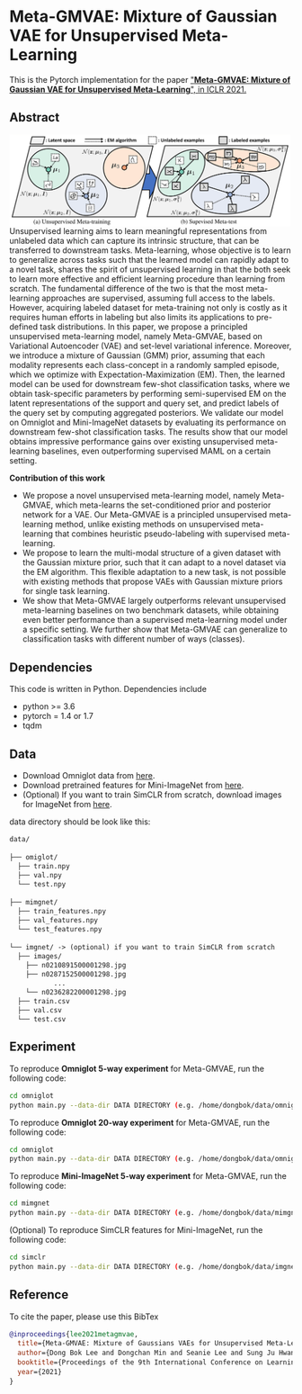 # Meta-GMVAE: Mixture of Gaussian VAE for Unsupervised Meta-Learning
This is the Pytorch implementation for the paper ["**Meta-GMVAE: Mixture of Gaussian VAE for Unsupervised Meta-Learning**", in ICLR 2021.](https://openreview.net/pdf?id=wS0UFjsNYjn)


## Abstract
<img align="middle" width="500" src="https://github.com/db-Lee/Meta-GMVAE/blob/master/concept.png">
Unsupervised learning aims to learn meaningful representations from unlabeled data which can capture its intrinsic structure, that can be transferred to downstream tasks. Meta-learning, whose objective is to learn to generalize across tasks such that the learned model can rapidly adapt to a novel task, shares the spirit of unsupervised learning in that the both seek to learn more effective and efficient learning procedure than learning from scratch. The fundamental difference of the two is that the most meta-learning approaches are supervised, assuming full access to the labels. However, acquiring labeled dataset for meta-training not only is costly as it requires human efforts in labeling but also limits its applications to pre-defined task distributions. In this paper, we propose a principled unsupervised meta-learning model, namely Meta-GMVAE, based on Variational Autoencoder (VAE) and set-level variational inference. Moreover, we introduce a mixture of Gaussian (GMM) prior, assuming that each modality represents each class-concept in a randomly sampled episode, which we optimize with Expectation-Maximization (EM). Then, the learned model can be used for downstream few-shot classification tasks, where we obtain task-specific parameters by performing semi-supervised EM on the latent representations of the support and query set, and predict labels of the query set by computing aggregated posteriors. We validate our model on Omniglot and Mini-ImageNet datasets by evaluating its performance on downstream few-shot classification tasks. The results show that our model obtains impressive performance gains over existing unsupervised meta-learning baselines, even outperforming supervised MAML on a certain setting.


__Contribution of this work__
- We propose a novel unsupervised meta-learning model, namely Meta-GMVAE, which meta-learns the set-conditioned prior and posterior network for a VAE. Our Meta-GMVAE is a principled unsupervised meta-learning method, unlike existing methods on unsupervised meta-learning that combines heuristic pseudo-labeling with supervised meta-learning.
- We propose to learn the multi-modal structure of a given dataset with the Gaussian mixture prior, such that it can adapt to a novel dataset via the EM algorithm. This flexible adaptation to a new task, is not possible with existing methods that propose VAEs with Gaussian mixture priors for single task learning.
- We show that Meta-GMVAE largely outperforms relevant unsupervised meta-learning baselines on two benchmark datasets, while obtaining even better performance than a supervised meta-learning model under a specific setting. We further show that Meta-GMVAE can generalize to classification tasks with different number of ways (classes).


## Dependencies
This code is written in Python. Dependencies include
* python >= 3.6
* pytorch = 1.4 or 1.7
* tqdm

## Data
* Download Omniglot data from [here](https://drive.google.com/file/d/1aipkJc4JDj91KuiI_VuHj752rdmNXyf_/view?usp=sharing). 
* Download pretrained features for Mini-ImageNet from [here](https://drive.google.com/file/d/1NKYDSHEIQgeTlcrB37ZOZ40N309vcNT8/view?usp=sharing).
* (Optional) If you want to train SimCLR from scratch, download images for ImageNet from [here](https://drive.google.com/file/d/1p7Rd59AtM2Faldzv-ju934zPeJuVXqGh/view?usp=sharing).

data directory should be look like this:
```shell
data/

├── omiglot/
  ├── train.npy
  ├── val.npy
  └── test.npy
  
├── mimgnet/
  ├── train_features.npy
  ├── val_features.npy
  └── test_features.npy
  
└── imgnet/ -> (optional) if you want to train SimCLR from scratch
  ├── images/
    ├── n0210891500001298.jpg  
    ├── n0287152500001298.jpg 
	       ...
    └── n0236282200001298.jpg 
  ├── train.csv
  ├── val.csv
  └── test.csv
```

## Experiment
To reproduce **Omniglot 5-way experiment** for Meta-GMVAE, run the following code:
```bash
cd omniglot
python main.py --data-dir DATA DIRECTORY (e.g. /home/dongbok/data/omniglot/) --save-dir SAVE DIRECTORY (e.g. /home/dongbok/omniglot-5way-experiment) --way 5 --sample-size 200
```

To reproduce **Omniglot 20-way experiment** for Meta-GMVAE, run the following code:
```bash
cd omniglot
python main.py --data-dir DATA DIRECTORY (e.g. /home/dongbok/data/omniglot/) --save-dir SAVE DIRECTORY (e.g. /home/dongbok/omniglot-20way-experiment) --way 20 --sample-size 300
```

To reproduce **Mini-ImageNet 5-way experiment** for Meta-GMVAE, run the following code:
```bash
cd mimgnet
python main.py --data-dir DATA DIRECTORY (e.g. /home/dongbok/data/mimgnet/) --save-dir SAVE DIRECTORY (e.g. /home/dongbok/mimgnet-5way-experiment)
```

(Optional) To reproduce SimCLR features for Mini-ImageNet, run the following code:
```bash
cd simclr
python main.py --data-dir DATA DIRECTORY (e.g. /home/dongbok/data/imgnet/) --save-dir SAVE DIRECTORY (e.g. /home/dongbok/simclr-experiment) --feature-save-dir FEATURE SAVE DIRECTORY (e.g. /home/dongbok/data/mimgnet)
```

## Reference
To cite the paper, please use this BibTex
```bibtex
@inproceedings{lee2021metagmvae,
  title={Meta-GMVAE: Mixture of Gaussians VAEs for Unsupervised Meta-Learning},
  author={Dong Bok Lee and Dongchan Min and Seanie Lee and Sung Ju Hwang},
  booktitle={Proceedings of the 9th International Conference on Learning Representations},
  year={2021}
}
```

